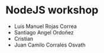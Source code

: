# NodeJS workshop

* Luis Manuel Rojas Correa
* Santiago Angel Ordoñez
* Cristian
* Juan Camilo Corrales Osvath

